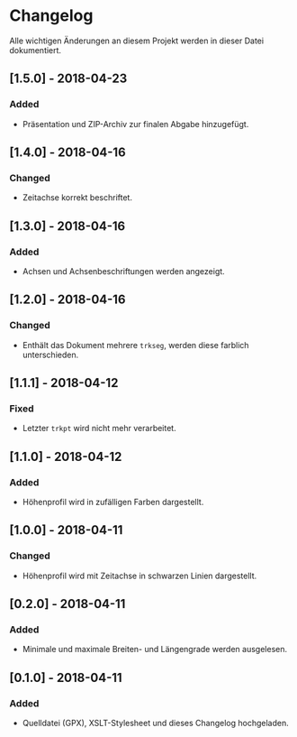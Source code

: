 # Changelog
Alle wichtigen Änderungen an diesem Projekt werden in dieser Datei dokumentiert.

## [1.5.0] - 2018-04-23
### Added
- Präsentation und ZIP-Archiv zur finalen Abgabe hinzugefügt.

## [1.4.0] - 2018-04-16
### Changed
- Zeitachse korrekt beschriftet.

## [1.3.0] - 2018-04-16
### Added
- Achsen und Achsenbeschriftungen werden angezeigt.

## [1.2.0] - 2018-04-16
### Changed
- Enthält das Dokument mehrere `trkseg`, werden diese farblich unterschieden.

## [1.1.1] - 2018-04-12
### Fixed
- Letzter `trkpt` wird nicht mehr verarbeitet.

## [1.1.0] - 2018-04-12
### Added
- Höhenprofil wird in zufälligen Farben dargestellt.

## [1.0.0] - 2018-04-11
### Changed
- Höhenprofil wird mit Zeitachse in schwarzen Linien dargestellt.

## [0.2.0] - 2018-04-11
### Added
- Minimale und maximale Breiten- und Längengrade werden ausgelesen.

## [0.1.0] - 2018-04-11
### Added
- Quelldatei (GPX), XSLT-Stylesheet und dieses Changelog hochgeladen.
